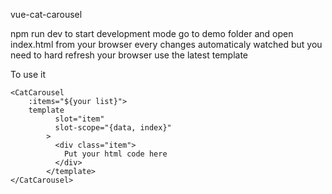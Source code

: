 vue-cat-carousel

npm run dev to start development mode
go to demo folder and open index.html from your browser
every changes automaticaly watched but you need to hard 
refresh your browser
use the latest template

To use it 

```
<CatCarousel
    :items="${your list}">
    template
          slot="item"
          slot-scope="{data, index}"
        >
          <div class="item">
            Put your html code here 
          </div>
        </template>
</CatCarousel>
```
